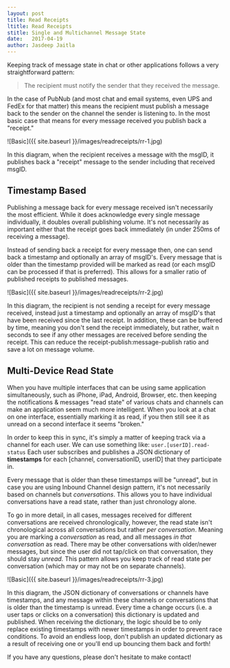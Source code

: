```yaml
---
layout: post
title: Read Receipts
ltitle: Read Receipts
stitle: Single and Multichannel Message State
date:   2017-04-19
author: Jasdeep Jaitla
---
```


Keeping track of message state in chat or other applications follows a very straightforward pattern:

> The recipient must notify the sender that they received the message.

In the case of PubNub (and most chat and email systems, even UPS and FedEx for that matter)
 this means the recipient must publish a message back to the sender on the channel the
 sender is listening to. In the most basic case that means for every message received you
 publish back a "receipt."

![Basic]({{ site.baseurl }}/images/readreceipts/rr-1.jpg)

In this diagram, when the recipient receives a message with the msgID, it publishes back a "receipt" message to the sender
including that received msgID.

## Timestamp Based ##

Publishing a message back for every message received isn't necessarily the most efficient. While it does acknowledge
 every single message individually, it doubles overall publishing volume. It's not necessarily as important either that
 the receipt goes back immediately (in under 250ms of receiving a message).

Instead of sending back a receipt for every message then, one can send back a timestamp and optionally an array of msgID's.
Every message that is older than the timestamp provided will be marked as read (or each msgID can be processed if that is preferred).
This allows for a smaller ratio of published receipts to published messages.

![Basic]({{ site.baseurl }}/images/readreceipts/rr-2.jpg)

In this diagram, the recipient is not sending a receipt for every message received, instead just a timestamp and optionally an
 array of msgID's that have been received since the last receipt. In addition, these can be buffered by time, meaning you don't
 send the receipt immediately, but rather, wait n seconds to see if any other messages are received before sending the receipt.
 This can reduce the receipt-publish:message-publish ratio and save a lot on message volume.

## Multi-Device Read State ##

When you have multiple interfaces that can be using same application simultaneously, such as iPhone, iPad, Android, Browser, etc.
 then keeping the notifications & messages "read state" of various chats and channels can make an application seem much more intelligent.
When you look at a chat on one interface, essentially marking it as read, if you then still see it as unread on a second interface
 it seems "broken."

In order to keep this in sync, it's simply a matter of keeping track via a channel for each user.
We can use something like: `user.[userID].read-status` Each user subscribes and publishes a JSON dictionary of **timestamps** for each \[channel,
conversationID, userID\] that they participate in.

Every message that is older than these timestamps will be "unread", but in case you are using Inbound Channel design pattern,
it's not necessarily based on channels but *conversations*. This allows you to have individual conversations have a read state, rather than
just chronology alone.

To go in more detail, in all cases, messages received for different conversations are received chronologically, however, the read state isn't chronological across
all conversations but rather *per conversation*. Meaning you are marking a *conversation* as read, and all messages *in that conversation* as read.
There may be other conversations with older/newer messages, but since the user did not tap/click on that conversation, they should stay *unread*.
This pattern allows you keep track of read state per conversation (which may or may not be on separate channels).

![Basic]({{ site.baseurl }}/images/readreceipts/rr-3.jpg)

In this diagram, the JSON dictionary of conversations or channels have timestamps, and any message within these channels or conversations
that is older than the timestamp is unread. Every time a change occurs (i.e. a user taps or clicks on a conversation) this dictionary is updated
 and published. When receiving the dictionary, the logic should be to only replace existing timestamps with newer timestamps in order to prevent race conditions.
 To avoid an endless loop, don't publish an updated dictionary as a result of receiving one or you'll end up bouncing them back and forth!

If you have any questions, please don't hesitate to make contact!
